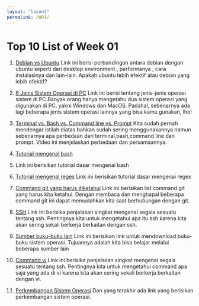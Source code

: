 ```yaml
---
layout: "layout"
permalink: /W01/
---
```


# Top 10 List of Week 01


1) [Debian vs Ubuntu](https://www.fosslinux.com/40109/debian-vs-ubuntu-everything-you-need-to-know-to-choose)
Link ini berisi perbandingan antara debian dengan ubuntu seperti dari desktop environment , performanya , cara instalasinya dan lain-lain. 
Apakah ubuntu lebih efektif atau debian yang lebih efektif?

2) [6 Jenis Sistem Operasi di PC](https://www.fosslinux.com/40109/debian-vs-ubuntu-everything-you-need-to-know-to-choose)
Link ini berisi tentang jenis-jenis operasi sistem di PC.Banyak orang hanya mengetahu dua sistem operasi yang digunakan di PC, yakni Windows dan MacOS. 
Padahal, sebenarnya ada lagi beberapa jenis sistem operasi lainnya yang bisa kamu gunakan, lho!

3) [Terminal vs. Bash vs. Command line vs. Prompt](https://www.youtube.com/watch?v=hMSByvFHOro)
Kita sudah pernah mendengar istilah diatas bahkan sudah sering menggunakannya namun sebenarnya apa perbedaan dari terminal,bash,command line dan prompt. 
Video ini menjelaskan perbedaan dan persamaannya.

4) [Tutorial mengenal bash](https://www.youtube.com/watch?v=_n5ZegzieSQ)
5) Link ini berisikan tutorial dasar mengenai bash  

5) [Tutorial mengenal regex](https://www.youtube.com/watch?v=sa-TUpSx1JA)
Link ini berisikan tutorial dasar mengenai regex 

6) [Command git yang harus diketahui](https://education.github.com/git-cheat-sheet-education.pdf)
Link ini berisikan list command git yang harus kita ketahui. Dengan membaca dan menghapal beberapa command git ini dapat memudahkan kita saat berhubungan dengan 
git.

7) [SSH](https://www.niagahoster.co.id/blog/apa-itu-ssh/)
Link ini berisika penjelasan singkat mengenai segala sesuatu tentang ssh. Pentingnya kita untuk mengetahui apa itu ssh karena kita akan 
sering sekali berkerja berkaitan dengan ssh.

8) [Sumber buku-buku lain](http://www.freebookcentre.net/ComputerScience-Books-Download/Operating-System-Concepts-(PDF-90P))
Link ini berisikan link untuk mendownload buku-buku sistem operasi. Tujuannya adalah kita bisa belajar melalui beberapa sumber lain

9) [Command vi](https://vim.rtorr.com)
Link ini berisika penjelasan singkat mengenai segala sesuatu tentang ssh. Pentingnya kita untuk mengetahui command apa saja yang ada di vi karena 
kita akan sering sekali berkerja berkaitan dengan vi.

10) [Perkembangan Sistem Operasi](https://study.com/academy/lesson/history-of-operating-systems-timeline-evolution)
Dan yang terakhir ada link yang berisikan perkembangan sistem operasi.
